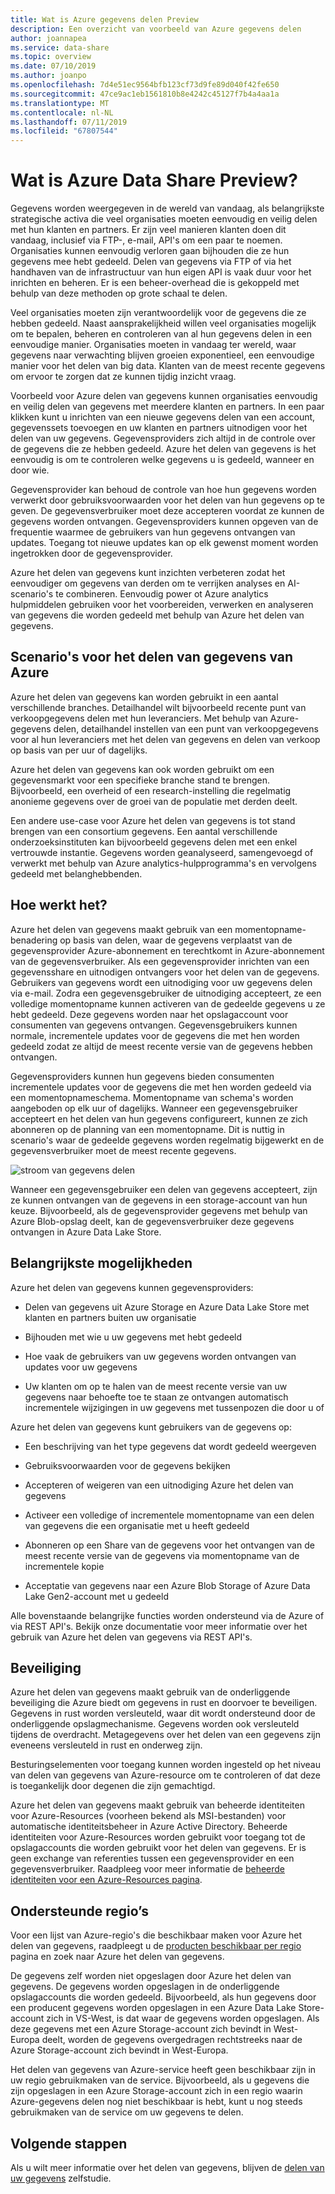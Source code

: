 ```yaml
---
title: Wat is Azure gegevens delen Preview
description: Een overzicht van voorbeeld van Azure gegevens delen
author: joannapea
ms.service: data-share
ms.topic: overview
ms.date: 07/10/2019
ms.author: joanpo
ms.openlocfilehash: 7d4e51ec9564bfb123cf73d9fe89d040f42fe650
ms.sourcegitcommit: 47ce9ac1eb1561810b8e4242c45127f7b4a4aa1a
ms.translationtype: MT
ms.contentlocale: nl-NL
ms.lasthandoff: 07/11/2019
ms.locfileid: "67807544"
---
```

# <a name="what-is-azure-data-share-preview"></a>Wat is Azure Data Share Preview?

Gegevens worden weergegeven in de wereld van vandaag, als belangrijkste strategische activa die veel organisaties moeten eenvoudig en veilig delen met hun klanten en partners. Er zijn veel manieren klanten doen dit vandaag, inclusief via FTP-, e-mail, API's om een paar te noemen. Organisaties kunnen eenvoudig verloren gaan bijhouden die ze hun gegevens mee hebt gedeeld. Delen van gegevens via FTP of via het handhaven van de infrastructuur van hun eigen API is vaak duur voor het inrichten en beheren. Er is een beheer-overhead die is gekoppeld met behulp van deze methoden op grote schaal te delen. 

Veel organisaties moeten zijn verantwoordelijk voor de gegevens die ze hebben gedeeld. Naast aansprakelijkheid willen veel organisaties mogelijk om te bepalen, beheren en controleren van al hun gegevens delen in een eenvoudige manier. Organisaties moeten in vandaag ter wereld, waar gegevens naar verwachting blijven groeien exponentieel, een eenvoudige manier voor het delen van big data. Klanten van de meest recente gegevens om ervoor te zorgen dat ze kunnen tijdig inzicht vraag.

Voorbeeld voor Azure delen van gegevens kunnen organisaties eenvoudig en veilig delen van gegevens met meerdere klanten en partners. In een paar klikken kunt u inrichten van een nieuwe gegevens delen van een account, gegevenssets toevoegen en uw klanten en partners uitnodigen voor het delen van uw gegevens. Gegevensproviders zich altijd in de controle over de gegevens die ze hebben gedeeld. Azure het delen van gegevens is het eenvoudig is om te controleren welke gegevens u is gedeeld, wanneer en door wie. 

Gegevensprovider kan behoud de controle van hoe hun gegevens worden verwerkt door gebruiksvoorwaarden voor het delen van hun gegevens op te geven. De gegevensverbruiker moet deze accepteren voordat ze kunnen de gegevens worden ontvangen. Gegevensproviders kunnen opgeven van de frequentie waarmee de gebruikers van hun gegevens ontvangen van updates. Toegang tot nieuwe updates kan op elk gewenst moment worden ingetrokken door de gegevensprovider. 

Azure het delen van gegevens kunt inzichten verbeteren zodat het eenvoudiger om gegevens van derden om te verrijken analyses en AI-scenario's te combineren. Eenvoudig power ot Azure analytics hulpmiddelen gebruiken voor het voorbereiden, verwerken en analyseren van gegevens die worden gedeeld met behulp van Azure het delen van gegevens. 

## <a name="scenarios-for-azure-data-share"></a>Scenario's voor het delen van gegevens van Azure

Azure het delen van gegevens kan worden gebruikt in een aantal verschillende branches. Detailhandel wilt bijvoorbeeld recente punt van verkoopgegevens delen met hun leveranciers. Met behulp van Azure-gegevens delen, detailhandel instellen van een punt van verkoopgegevens voor al hun leveranciers met het delen van gegevens en delen van verkoop op basis van per uur of dagelijks. 

Azure het delen van gegevens kan ook worden gebruikt om een gegevensmarkt voor een specifieke branche stand te brengen. Bijvoorbeeld, een overheid of een research-instelling die regelmatig anonieme gegevens over de groei van de populatie met derden deelt. 

Een andere use-case voor Azure het delen van gegevens is tot stand brengen van een consortium gegevens. Een aantal verschillende onderzoeksinstituten kan bijvoorbeeld gegevens delen met een enkel vertrouwde instantie. Gegevens worden geanalyseerd, samengevoegd of verwerkt met behulp van Azure analytics-hulpprogramma's en vervolgens gedeeld met belanghebbenden. 

## <a name="how-it-works"></a>Hoe werkt het?

Azure het delen van gegevens maakt gebruik van een momentopname-benadering op basis van delen, waar de gegevens verplaatst van de gegevensprovider Azure-abonnement en terechtkomt in Azure-abonnement van de gegevensverbruiker. Als een gegevensprovider inrichten van een gegevensshare en uitnodigen ontvangers voor het delen van de gegevens. Gebruikers van gegevens wordt een uitnodiging voor uw gegevens delen via e-mail. Zodra een gegevensgebruiker de uitnodiging accepteert, ze een volledige momentopname kunnen activeren van de gedeelde gegevens u ze hebt gedeeld. Deze gegevens worden naar het opslagaccount voor consumenten van gegevens ontvangen. Gegevensgebruikers kunnen normale, incrementele updates voor de gegevens die met hen worden gedeeld zodat ze altijd de meest recente versie van de gegevens hebben ontvangen. 

Gegevensproviders kunnen hun gegevens bieden consumenten incrementele updates voor de gegevens die met hen worden gedeeld via een momentopnameschema. Momentopname van schema's worden aangeboden op elk uur of dagelijks. Wanneer een gegevensgebruiker accepteert en het delen van hun gegevens configureert, kunnen ze zich abonneren op de planning van een momentopname. Dit is nuttig in scenario's waar de gedeelde gegevens worden regelmatig bijgewerkt en de gegevensverbruiker moet de meest recente gegevens. 

![stroom van gegevens delen](media/data-share-flow.png)

Wanneer een gegevensgebruiker een delen van gegevens accepteert, zijn ze kunnen ontvangen van de gegevens in een storage-account van hun keuze. Bijvoorbeeld, als de gegevensprovider gegevens met behulp van Azure Blob-opslag deelt, kan de gegevensverbruiker deze gegevens ontvangen in Azure Data Lake Store. 

## <a name="key-capabilities"></a>Belangrijkste mogelijkheden

Azure het delen van gegevens kunnen gegevensproviders:

* Delen van gegevens uit Azure Storage en Azure Data Lake Store met klanten en partners buiten uw organisatie

* Bijhouden met wie u uw gegevens met hebt gedeeld

* Hoe vaak de gebruikers van uw gegevens worden ontvangen van updates voor uw gegevens

* Uw klanten om op te halen van de meest recente versie van uw gegevens naar behoefte toe te staan ze ontvangen automatisch incrementele wijzigingen in uw gegevens met tussenpozen die door u of

Azure het delen van gegevens kunt gebruikers van de gegevens op: 

* Een beschrijving van het type gegevens dat wordt gedeeld weergeven

* Gebruiksvoorwaarden voor de gegevens bekijken

* Accepteren of weigeren van een uitnodiging Azure het delen van gegevens

* Activeer een volledige of incrementele momentopname van een delen van gegevens die een organisatie met u heeft gedeeld

* Abonneren op een Share van de gegevens voor het ontvangen van de meest recente versie van de gegevens via momentopname van de incrementele kopie

* Acceptatie van gegevens naar een Azure Blob Storage of Azure Data Lake Gen2-account met u gedeeld

Alle bovenstaande belangrijke functies worden ondersteund via de Azure of via REST API's. Bekijk onze documentatie voor meer informatie over het gebruik van Azure het delen van gegevens via REST API's. 

## <a name="security"></a>Beveiliging

Azure het delen van gegevens maakt gebruik van de onderliggende beveiliging die Azure biedt om gegevens in rust en doorvoer te beveiligen. Gegevens in rust worden versleuteld, waar dit wordt ondersteund door de onderliggende opslagmechanisme. Gegevens worden ook versleuteld tijdens de overdracht. Metagegevens over het delen van een gegevens zijn eveneens versleuteld in rust en onderweg zijn. 

Besturingselementen voor toegang kunnen worden ingesteld op het niveau van delen van gegevens van Azure-resource om te controleren of dat deze is toegankelijk door degenen die zijn gemachtigd. 

Azure het delen van gegevens maakt gebruik van beheerde identiteiten voor Azure-Resources (voorheen bekend als MSI-bestanden) voor automatische identiteitsbeheer in Azure Active Directory. Beheerde identiteiten voor Azure-Resources worden gebruikt voor toegang tot de opslagaccounts die worden gebruikt voor het delen van gegevens. Er is geen exchange van referenties tussen een gegevensprovider en een gegevensverbruiker. Raadpleeg voor meer informatie de [beheerde identiteiten voor een Azure-Resources pagina](https://docs.microsoft.com/azure/active-directory/managed-identities-azure-resources/services-support-managed-identities). 

## <a name="supported-regions"></a>Ondersteunde regio’s

Voor een lijst van Azure-regio's die beschikbaar maken voor Azure het delen van gegevens, raadpleegt u de [producten beschikbaar per regio](https://azure.microsoft.com/global-infrastructure/services/) pagina en zoek naar Azure het delen van gegevens. 

De gegevens zelf worden niet opgeslagen door Azure het delen van gegevens. De gegevens worden opgeslagen in de onderliggende opslagaccounts die worden gedeeld. Bijvoorbeeld, als hun gegevens door een producent gegevens worden opgeslagen in een Azure Data Lake Store-account zich in VS-West, is dat waar de gegevens worden opgeslagen. Als deze gegevens met een Azure Storage-account zich bevindt in West-Europa deelt, worden de gegevens overgedragen rechtstreeks naar de Azure Storage-account zich bevindt in West-Europa. 

Het delen van gegevens van Azure-service heeft geen beschikbaar zijn in uw regio gebruikmaken van de service. Bijvoorbeeld, als u gegevens die zijn opgeslagen in een Azure Storage-account zich in een regio waarin Azure-gegevens delen nog niet beschikbaar is hebt, kunt u nog steeds gebruikmaken van de service om uw gegevens te delen. 

## <a name="next-steps"></a>Volgende stappen

Als u wilt meer informatie over het delen van gegevens, blijven de [delen van uw gegevens](share-your-data.md) zelfstudie.
